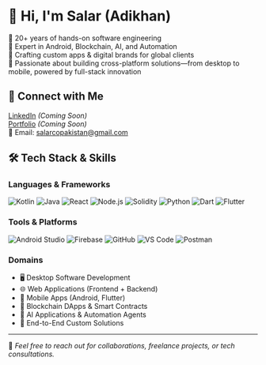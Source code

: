 # 👋 Hi, I'm Salar (Adikhan)

🔧 20+ years of hands-on software engineering  
🚀 Expert in Android, Blockchain, AI, and Automation  
🎯 Crafting custom apps & digital brands for global clients  
🧠 Passionate about building cross-platform solutions—from desktop to mobile, powered by full-stack innovation

## 🔗 Connect with Me
[LinkedIn](https://linkedin.com/in/yourprofile) *(Coming Soon)*  
[Portfolio](https://yourportfolio.com) *(Coming Soon)*  
📧 Email: salarcopakistan@gmail.com

## 🛠️ Tech Stack & Skills

### Languages & Frameworks
![Kotlin](https://img.shields.io/badge/Kotlin-0095D5?style=for-the-badge&logo=kotlin&logoColor=white)
![Java](https://img.shields.io/badge/Java-007396?style=for-the-badge&logo=java&logoColor=white)
![React](https://img.shields.io/badge/React-20232A?style=for-the-badge&logo=react&logoColor=61DAFB)
![Node.js](https://img.shields.io/badge/Node.js-339933?style=for-the-badge&logo=nodedotjs&logoColor=white)
![Solidity](https://img.shields.io/badge/Solidity-363636?style=for-the-badge&logo=solidity&logoColor=white)
![Python](https://img.shields.io/badge/Python-3776AB?style=for-the-badge&logo=python&logoColor=white)
![Dart](https://img.shields.io/badge/Dart-0175C2?style=for-the-badge&logo=dart&logoColor=white)
![Flutter](https://img.shields.io/badge/Flutter-02569B?style=for-the-badge&logo=flutter&logoColor=white)

### Tools & Platforms
![Android Studio](https://img.shields.io/badge/Android%20Studio-3DDC84?style=for-the-badge&logo=android-studio&logoColor=white)
![Firebase](https://img.shields.io/badge/Firebase-FFCA28?style=for-the-badge&logo=firebase&logoColor=black)
![GitHub](https://img.shields.io/badge/GitHub-181717?style=for-the-badge&logo=github&logoColor=white)
![VS Code](https://img.shields.io/badge/VS%20Code-007ACC?style=for-the-badge&logo=visual-studio-code&logoColor=white)
![Postman](https://img.shields.io/badge/Postman-FF6C37?style=for-the-badge&logo=postman&logoColor=white)

### Domains
- 🖥️ Desktop Software Development  
- 🌐 Web Applications (Frontend + Backend)  
- 📱 Mobile Apps (Android, Flutter)  
- 🔗 Blockchain DApps & Smart Contracts  
- 🤖 AI Applications & Automation Agents  
- 🧩 End-to-End Custom Solutions

---

📌 *Feel free to reach out for collaborations, freelance projects, or tech consultations.*
